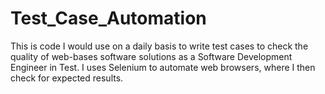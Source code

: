 # Test_Case_Automation
This is code I would use on a daily basis to write test cases to check the quality of web-bases software solutions as a Software Development Engineer in Test. I uses Selenium to automate web browsers, where I then check for expected results.
